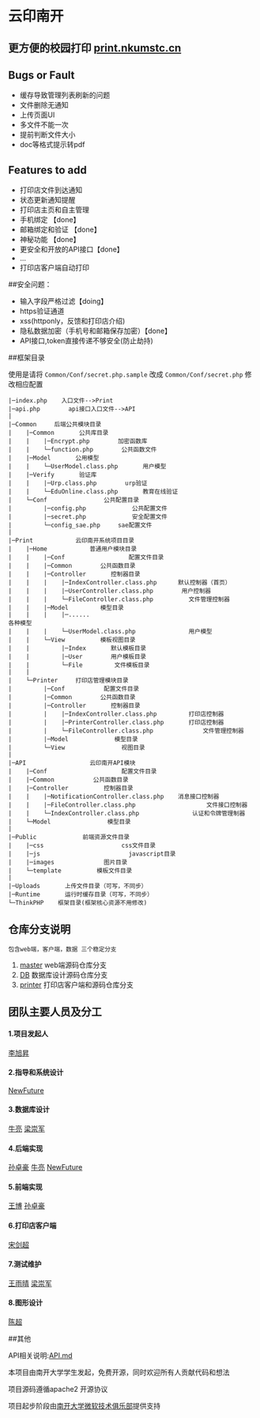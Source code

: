 云印南开
=================
更方便的校园打印 [print.nkumstc.cn](http://print.nkumstc.cn)
----------------------------

## Bugs or Fault
* 缓存导致管理列表刷新的问题
* 文件删除无通知
* 上传页面UI
* 多文件不能一次
* 提前判断文件大小
* doc等格式提示转pdf

## Features to add
* 打印店文件到达通知
* 状态更新通知提醒
* 打印店主页和自主管理
* 手机绑定 【done】
* 邮箱绑定和验证 【done】
* 神秘功能 【done】
* 更安全和开放的API接口【done】
* ...
* 打印店客户端自动打印

##安全问题：
* 输入字段严格过滤【doing】
* https验证通道
* xss(httponly，反馈和打印店介绍)
* 隐私数据加密（手机号和邮箱保存加密）【done】
* API接口,token直接传递不够安全(防止劫持)

##框架目录

使用是请将 `Common/Conf/secret.php.sample` 改成 `Common/Conf/secret.php` 修改相应配置

>
```
|─index.php    入口文件-->Print
|─api.php        api接口入口文件-->API
|
|─Common     后端公共模块目录
|    |─Common       公共库目录
|    |    |─Encrypt.php        加密函数库
|    |    └─function.php        公共函数文件
|    |─Model       公用模型
|    |    └─UserModel.class.php       用户模型
|    |─Verify       验证库
|    |    |─Urp.class.php        urp验证
|    |    └─EduOnline.class.php       教育在线验证
|    └─Conf                公共配置目录
|         |─config.php             公共配置文件
|         |─secret.php             安全配置文件
|         └─config_sae.php     sae配置文件
|
|─Print            云印南开系统项目目录
|    |─Home            普通用户模块目录
|    |    |─Conf                  配置文件目录
|    |    |─Common        公共函数目录
|    |    |─Controller       控制器目录
|    |    |    |─IndexController.class.php      默认控制器（首页）
|    |    |    |─UserController.class.php        用户控制器
|    |    |    └─FileController.class.php          文件管理控制器
|    |    |─Model         模型目录
|    |    |    |─......                                                各种模型
|    |    |    └─UserModel.class.php               用户模型
|    |    └─View          模板视图目录
|    |         |─Index       默认模板目录
|    |         |─User        用户模板目录
|    |         └─File         文件模板目录
|    |
|    └─Printer     打印店管理模块目录
|         |─Conf           配置文件目录
|         |─Common        公共函数目录
|         |─Controller       控制器目录
|         |    |─IndexController.class.php         打印店控制器
|         |    |─PrinterController.class.php       打印店控制器
|         |    └─FileController.class.php              文件管理控制器
|         |─Model             模型目录
|         └─View                视图目录
|
|─API                  云印南开API模块
|    |─Conf                     配置文件目录
|    |─Common           公共函数目录
|    |─Controller          控制器目录
|    |    |─NotificationController.class.php    消息接口控制器
|    |    |─FileController.class.php                    文件接口控制器
|    |    └─IndexController.class.php               认证和令牌管理制器
|    └─Model                模型目录
|
|─Public             前端资源文件目录
|    |─css                      css文件目录
|    |─js                         javascript目录
|    |─images              图片目录
|    └─template          模板文件目录    
|
|─Uploads       上传文件目录（可写，不同步）
|─Runtime       运行时缓存目录（可写，不同步）
└─ThinkPHP    框架目录(框架核心资源不用修改)
```
>>


## 仓库分支说明
    包含web端，客户端，数据 三个稳定分支

1. [master](https://github.com/nkumstc/print/tree/master) web端源码仓库分支
2. [DB](https://github.com/nkumstc/print/tree/DB)     数据库设计源码仓库分支
3. [printer](https://github.com/nkumstc/print/tree/printer) 打印店客户端和源码仓库分支


## 团队主要人员及分工
#### 1.项目发起人
[李旭昇](https://github.com/jeffli678)
#### 2.指导和系统设计
[NewFuture](https://github.com/New-Future)
#### 3.数据库设计
[牛亮](https://github.com/wangxiaodiu) [梁崇军]()
#### 4.后端实现
[孙卓豪]() [牛亮](https://github.com/wangxiaodiu) [NewFuture](https://github.com/New-Future)
#### 5.前端实现
[王博]() [孙卓豪]()
#### 6.打印店客户端
[宋剑超]()
#### 7.测试维护
[王雨晴]() [梁崇军]()
#### 8.图形设计
[陈超]()

##其他

API相关说明:[API.md](https://github.com/nkumstc/print/blob/master/API.md)

本项目由南开大学学生发起，免费开源，同时欢迎所有人贡献代码和想法

项目源码遵循apache2 开源协议

项目起步阶段由[南开大学微软技术俱乐部](http://nkumstc.cn)提供支持